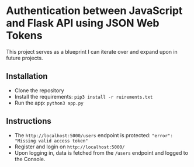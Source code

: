 # Authentication between JavaScript and Flask API using JSON Web Tokens
This project serves as a blueprint I can iterate over and expand upon in future projects.


## Installation
* Clone the repository
* Install the requirements: `pip3 install -r ruirements.txt`
* Run the app: `python3 app.py`


## Instructions
* The `http://localhost:5000/users` endpoint is protected: `"error": "Missing valid access token"`
* Register and login on `http://localhost:5000/`
* Upon logging in, data is fetched from the `/users` endpoint and logged to the Console.

